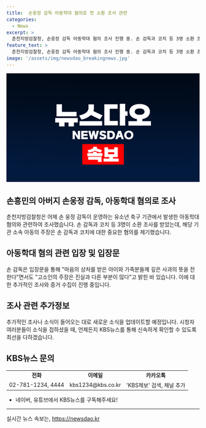 ```yaml
---
title:  손웅정 감독 아동학대 혐의로 첫 소환 조사 관련
categories:
  - News
excerpt: >
  춘천지방검찰청, 손웅정 감독 아동학대 혐의 조사 진행 중. 손 감독과 코치 등 3명 소환 조사. 지난 3월 발생한 아동학대 혐의로 피해자 가족 고소. 손 감독 측 사과의 뜻을 전하며 주장 부분은 진실과 다르다 주장. KBS뉴스 제보: 전화 02-781-1234, 4444 / 이메일 kbs1234@kbs.co.kr / 카카오톡 KBS제보 검색, 채널 추가. Naver, YouTube에서 KBS뉴스 구독.
feature_text: >
  춘천지방검찰청, 손웅정 감독 아동학대 혐의 조사 진행 중. 손 감독과 코치 등 3명 소환 조사. 지난 3월 발생한 아동학대 혐의로 피해자 가족 고소. 손 감독 측 사과의 뜻을 전하며 주장 부분은 진실과 다르다 주장. KBS뉴스 제보: 전화 02-781-1234, 4444 / 이메일 kbs1234@kbs.co.kr / 카카오톡 KBS제보 검색, 채널 추가. Naver, YouTube에서 KBS뉴스 구독.
image: '/assets/img/newsdao_breakingnews.jpg'
---
```


<p><img src="/assets/img/newsdao_breakingnews.jpg" alt="cryptoinkorea 속보" /></p>

<h2 data-ke-size="size26">손흥민의 아버지 손웅정 감독, 아동학대 혐의로 조사</h2>

<p data-ke-size="size16">춘천지방검찰청은 어제 손 웅정 감독이 운영하는 유소년 축구 기관에서 발생한 아동학대 혐의와 관련하여 조사했습니다. 손 감독과 코치 등 3명이 소환 조사를 받았는데, 해당 기관 소속 아동의 주장은 손 감독과 코치에 대한 중요한 혐의를 제기했습니다.</p>

<h2 data-ke-size="size26">아동학대 혐의 관련 입장 및 입장문</h2>

<p data-ke-size="size16">손 감독은 입장문을 통해 "마음의 상처를 받은 아이와 가족분들께 깊은 사과의 뜻을 전한다"면서도 "고소인의 주장은 진실과 다른 부분이 많다"고 밝힌 바 있습니다. 이에 대한 추가적인 조사와 증거 수집이 진행 중입니다.</p>

<h2 data-ke-size="size26">조사 관련 추가정보</h2>

<p data-ke-size="size16">추가적인 조사나 소식이 들어오는 대로 새로운 소식을 업데이트할 예정입니다. 시청자 여러분들이 소식을 접하셨을 때, 언제든지 KBS뉴스를 통해 신속하게 확인할 수 있도록 최선을 다하겠습니다.</p>

<h2 data-ke-size="size26">KBS뉴스 문의</h2>

<table>
    <tr>
        <td style="text-align: center; height: 17px;"><b>전화</b></td>
        <td style="text-align: center; height: 17px;"><b>이메일</b></td>
        <td style="text-align: center; height: 17px;"><b>카카오톡</b></td>
    </tr>
    <tr>
        <td style="text-align: center; height: 17px;">02-781-1234, 4444</td>
        <td style="text-align: center; height: 17px;">kbs1234@kbs.co.kr</td>
        <td style="text-align: center; height: 17px;">'KBS제보' 검색, 채널 추가</td>
    </tr>
</table>

<ul>
    <li>네이버, 유튜브에서 KBS뉴스를 구독해주세요!</li>
</ul>

<p><hr></p>
실시간 뉴스 속보는, <a href="https://newsdao.kr" rel="dofollow">https://newsdao.kr</a>


